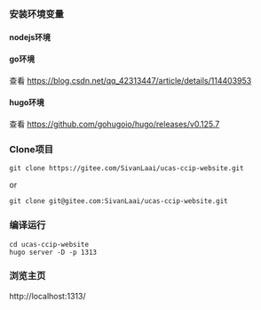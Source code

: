 ### 安装环境变量
#### nodejs环境
#### go环境
查看 https://blog.csdn.net/qq_42313447/article/details/114403953
#### hugo环境
查看 https://github.com/gohugoio/hugo/releases/v0.125.7

### Clone项目
```
git clone https://gitee.com/SivanLaai/ucas-ccip-website.git
```
or
```
git clone git@gitee.com:SivanLaai/ucas-ccip-website.git
```

### 编译运行
```
cd ucas-ccip-website
hugo server -D -p 1313
```

### 浏览主页

http://localhost:1313/